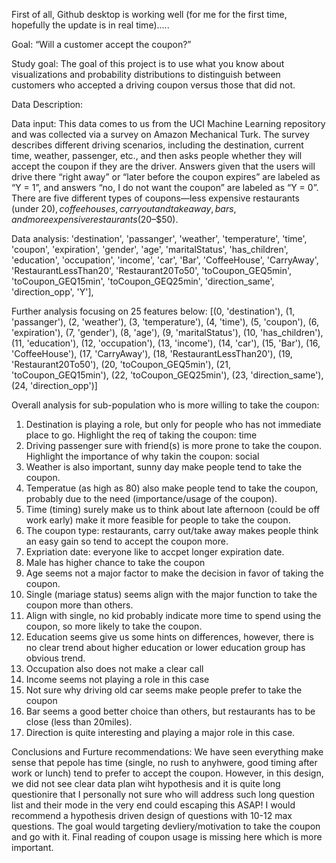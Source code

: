 First of all, Github desktop is working well (for me for the first time, hopefully the update is in real time).....

Goal: “Will a customer accept the coupon?” 

Study goal: The goal of this project is to use what you know about visualizations and probability distributions to distinguish between customers who accepted a driving coupon versus those that did not. 

Data Description:

Data input: This data comes to us from the UCI Machine Learning repository and was collected via a survey on Amazon Mechanical Turk. The survey describes different driving scenarios, including the destination, current time, weather, passenger, etc., and then asks people whether they will accept the coupon if they are the driver. Answers given that the users will drive there “right away” or “later before the coupon expires” are labeled as “Y = 1”, and answers “no, I do not want the coupon” are labeled as “Y = 0”. There are five different types of coupons—less expensive restaurants (under $20), coffee houses, carry out and take away, bars, and more expensive restaurants ($20–$50).

Data analysis:  'destination', 'passanger', 'weather', 'temperature', 'time', 'coupon',
       'expiration', 'gender', 'age', 'maritalStatus', 'has_children',
       'education', 'occupation', 'income', 'car', 'Bar', 'CoffeeHouse',
       'CarryAway', 'RestaurantLessThan20', 'Restaurant20To50',
       'toCoupon_GEQ5min', 'toCoupon_GEQ15min', 'toCoupon_GEQ25min',
       'direction_same', 'direction_opp', 'Y'],

Further analysis focusing on 25 features below: 
[(0, 'destination'),
 (1, 'passanger'),
 (2, 'weather'),
 (3, 'temperature'),
 (4, 'time'),
 (5, 'coupon'),
 (6, 'expiration'),
 (7, 'gender'),
 (8, 'age'),
 (9, 'maritalStatus'),
 (10, 'has_children'),
 (11, 'education'),
 (12, 'occupation'),
 (13, 'income'),
 (14, 'car'),
 (15, 'Bar'),
 (16, 'CoffeeHouse'),
 (17, 'CarryAway'),
 (18, 'RestaurantLessThan20'),
 (19, 'Restaurant20To50'),
 (20, 'toCoupon_GEQ5min'),
 (21, 'toCoupon_GEQ15min'),
 (22, 'toCoupon_GEQ25min'),
 (23, 'direction_same'),
 (24, 'direction_opp')]
 
Overall analysis for sub-population who is more willing to take the coupon: 
 
1. Destination is playing a role, but only for people who has not immediate place to go. Highlight the req of taking the coupon: time
2. Driving passenger sure with friend(s) is more prone to take the coupon. Highlight the importance of why takin the coupon: social
3. Weather is also important, sunny day make people tend to take the coupon. 
4. Temperatue (as high as 80) also make people tend to take the coupon, probably due to the need (importance/usage of the coupon). 
5. Time (timing) surely make us to think about late afternoon (could be off work early) make it more feasible for people to take the coupon. 
6. The coupon type: restaurants, carry out/take away makes people think an easy gain so tend to accept the coupon more. 
7. Expriation date: everyone like to accpet longer expiration date. 
8. Male has higher chance to take the coupon 
9. Age seems not a major factor to make the decision in favor of taking the coupon. 
10. Single (mariage status) seems align with the major function to take the coupon more than others.
11. Align with single, no kid probably indicate more time to spend using the coupon, so more likely to take the coupon. 
12. Education seems give us some hints on differences, however, there is no clear trend about higher education or lower education group has obvious trend. 
13. Occupation also does not make a clear call 
14. Income seems not playing a role in this case
15. Not sure why driving old car seems make people prefer to take the coupon
16. Bar seems a good better choice than others, but restaurants has to be close (less than 20miles). 
17. Direction is quite interesting and playing a major role in this case.
 
 Conclusions and Furture recommendations: 
 We have seen everything make sense that pepole has time (single, no rush to anyhwere, good timing after work or lunch) tend to prefer to accept the coupon. However, in this design, we did not see clear data plan wiht hypothesis and it is quite long questionire that I personally not sure who will address such long question list and their mode in the very end could escaping this ASAP! I would recommend a hypothesis driven design of questions with 10-12 max questions. The goal would targeting devliery/motivation to take the coupon and go with it. Final reading of coupon usage is missing here which is more important. 
 
 
 
 
 


